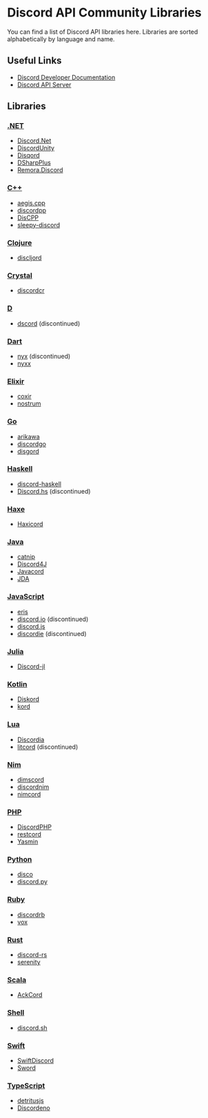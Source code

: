 # Discord API Community Libraries
You can find a list of Discord API libraries here. Libraries are sorted alphabetically by language and name.

## Useful Links
* [Discord Developer Documentation](https://discord.com/developers/docs "Discord Developer Documentation")
* [Discord API Server](https://discord.gg/discord-api "Discord API Server")

## Libraries

### [.NET](https://dotnet.microsoft.com ".NET")
* [Discord.Net](https://github.com/RogueException/Discord.Net "Discord.Net")
* [DiscordUnity](https://github.com/DiscordUnity/DiscordUnity "DiscordUnity")
* [Disqord](https://github.com/Quahu/Disqord "Disqord")
* [DSharpPlus](https://github.com/DSharpPlus/DSharpPlus "DSharpPlus")
* [Remora.Discord](https://github.com/Nihlus/Remora.Discord "Remora.Discord")

### [C++](https://www.cplusplus.com "C++")
* [aegis.cpp](https://github.com/zeroxs/aegis.cpp "aegis.cpp")
* [discordpp](https://github.com/DiscordPP/discordpp "discordpp")
* [DisCPP](https://github.com/DisCPP/DisCPP "DisCPP")
* [sleepy-discord](https://github.com/yourWaifu/sleepy-discord "sleepy-discord")

### [Clojure](https://clojure.org "Clojure")
* [discljord](https://github.com/IGJoshua/discljord "discljord")

### [Crystal](https://crystal-lang.org "Crystal")
* [discordcr](https://github.com/discordcr/discordcr "discordcr")

### [D](https://dlang.org "D")
* [dscord](https://github.com/b1naryth1ef/dscord "dscord") (discontinued)

### [Dart](https://dart.dev "Dart")
* [nyx](https://github.com/Hackzzila/nyx "nyx") (discontinued)
* [nyxx](https://github.com/l7ssha/nyxx "nyxx")

### [Elixir](https://elixir-lang.org "Elixir")
* [coxir](https://github.com/satom99/coxir "coxir")
* [nostrum](https://github.com/Kraigie/nostrum "nostrum")

### [Go](https://golang.org "Go")
* [arikawa](https://github.com/diamondburned/arikawa "arikawa")
* [discordgo](https://github.com/bwmarrin/discordgo "discordgo")
* [disgord](https://github.com/andersfylling/disgord "disgord")

### [Haskell](https://www.haskell.org "Haskell")
* [discord-haskell](https://github.com/aquarial/discord-haskell "discord-haskell")
* [Discord.hs](https://github.com/TiltMeSenpai/Discord.hs "Discord.hs") (discontinued)

### [Haxe](https://haxe.org "Haxe")
* [Haxicord](https://github.com/RaidAndFade/Haxicord "Haxicord")

### [Java](https://www.java.com "Java")
* [catnip](https://github.com/mewna/catnip "catnip")
* [Discord4J](https://github.com/Discord4J/Discord4J "Discord4J")
* [Javacord](https://github.com/Javacord/Javacord "Javacord")
* [JDA](https://github.com/DV8FromTheWorld/JDA "JDA")

### [JavaScript](https://www.javascript.com "JavaScript")
* [eris](https://github.com/abalabahaha/eris "eris")
* [discord.io](https://github.com/izy521/discord.io "discord.io") (discontinued)
* [discord.js](https://github.com/discordjs/discord.js "discord.js")
* [discordie](https://github.com/qeled/discordie "discordie") (discontinued)

### [Julia](https://julialang.org "Julia")
* [Discord-jl](https://github.com/Xh4H/Discord.jl "Discord.jl")

### [Kotlin](https://kotlinlang.org "Kotlin")
* [Diskord](https://github.com/JesseCorbett/Diskord "Diskord")
* [kord](https://github.com/kordlib/kord "kord")

### [Lua](http://www.lua.org "Lua")
* [Discordia](https://github.com/SinisterRectus/Discordia "Discordia")
* [litcord](https://github.com/satom99/litcord "litcord") (discontinued)

### [Nim](https://nim-lang.org "Nim")
* [dimscord](https://github.com/krisppurg/dimscord "dimscord")
* [discordnim](https://github.com/Krognol/discordnim "discordnim")
* [nimcord](https://github.com/SeanOMik/nimcord "nimcord")

### [PHP](https://www.php.net "PHP")
* [DiscordPHP](https://github.com/teamreflex/DiscordPHP "DiscordPHP")
* [restcord](https://github.com/restcord/restcord "restcord")
* [Yasmin](https://github.com/valzargaming/Yasmin "Yasmin")

### [Python](https://www.python.org "Python")
* [disco](https://github.com/b1naryth1ef/disco "disco")
* [discord.py](https://github.com/Rapptz/discord.py "discord.py")

### [Ruby](https://www.ruby-lang.org/en "Ruby")
* [discordrb](https://github.com/discordrb/discordrb "discordrb")
* [vox](https://github.com/swarley/vox "vox")

### [Rust](https://www.rust-lang.org "Rust")
* [discord-rs](https://github.com/SpaceManiac/discord-rs "discord-rs")
* [serenity](https://github.com/serenity-rs/serenity "serenity")

### [Scala](https://www.scala-lang.org "Scala")
* [AckCord](https://github.com/Katrix/AckCord "AckCord")

### [Shell](https://www.shellscript.sh "Shell")
* [discord.sh](https://github.com/ChaoticWeg/discord.sh "discord.sh")

### [Swift](https://developer.apple.com/swift "Swift")
* [SwiftDiscord](https://github.com/nuclearace/SwiftDiscord "SwiftDiscord")
* [Sword](https://github.com/Azoy/Sword "Sword")

### [TypeScript](https://www.typescriptlang.org "TypeScript")
* [detritusjs](https://github.com/detritusjs/client "detritusjs")
* [Discordeno](https://github.com/Skillz4Killz/Discordeno "Discordeno")
